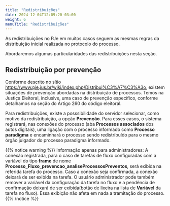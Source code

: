 ```yaml
---
title: "Redistribuições"
date: 2024-12-04T12:09:20-03:00
weight: 6
menuTitle: "Redistribuições"
---
```

As redistribuições no PJe em muitos casos seguem as mesmas regras da distribuição inicial realizada no protocolo do processo. 

Abordaremos algumas particularidades das redistribuições nesta seção.

## Redistribuição por prevenção

Conforme descrito no sítio https://www.pje.jus.br/wiki/index.php/Distribui%C3%A7%C3%A3o, existem situações de prevenção abordadas na distribuição de processos. Temos na Justiça Eleitoral, inclusive, uma caso de prevenção específico, conforme detalhamos na seção do Artigo 260 do código eleitoral. 

Para redistribuições, existe a posssibilidade do servidor selecionar, como motivo da redistribuição, a opção **Prevenção**. Para esses casos, o sistema registrará, nas conexões do processo (aba **Processos associados** dos autos digitais), uma ligação com o processo informado como **Processo paradigma** e encaminhará o processo sendo redistribuído para o mesmo órgão julgador do processo paradigma informado. 


{{% notice warning %}}
Informação apenas para administradores: A conexão registrada, para o caso de tarefas de fluxo configuradas com a variável do tipo **frame** de nome **Processo_Fluxo_prevencao_analiseProcessosPreventos**, será exibida na referida tarefa do processo. Caso a conexão seja confirmada, a conexão deixará de ser exibida na tarefa. O usuário administrador pode também remover a variável da configuração da tarefa no fluxo e a pendência de confirmação deixará de ser exibida(botão de lixeira na lista de **Variável** da tarefa no fluxo). Essa exibição não afeta em nada a tramitação do processo. 
{{% /notice %}}


